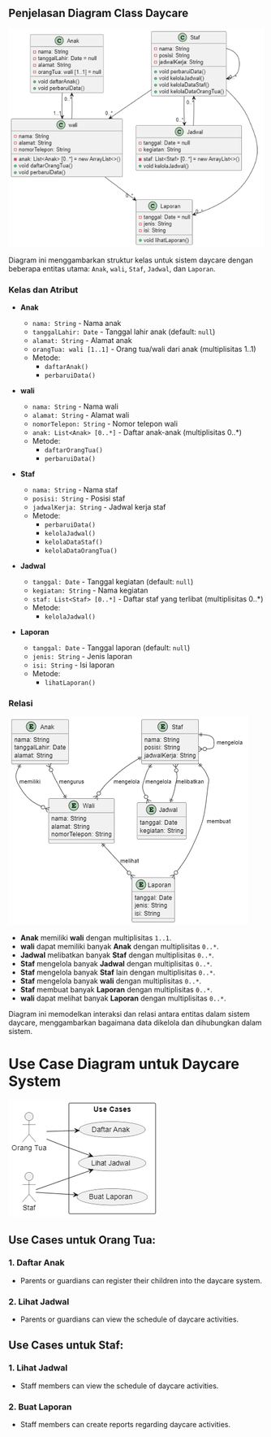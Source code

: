 ## Penjelasan Diagram Class Daycare

![alt text](DiagramClass.png)
</br>

Diagram ini menggambarkan struktur kelas untuk sistem daycare dengan beberapa entitas utama: `Anak`, `wali`, `Staf`, `Jadwal`, dan `Laporan`.

### Kelas dan Atribut

- **Anak**

  - `nama: String` - Nama anak
  - `tanggalLahir: Date` - Tanggal lahir anak (default: `null`)
  - `alamat: String` - Alamat anak
  - `orangTua: wali [1..1]` - Orang tua/wali dari anak (multiplisitas 1..1)
  - Metode:
    - `daftarAnak()`
    - `perbaruiData()`

- **wali**

  - `nama: String` - Nama wali
  - `alamat: String` - Alamat wali
  - `nomorTelepon: String` - Nomor telepon wali
  - `anak: List<Anak> [0..*]` - Daftar anak-anak (multiplisitas 0..\*)
  - Metode:
    - `daftarOrangTua()`
    - `perbaruiData()`

- **Staf**

  - `nama: String` - Nama staf
  - `posisi: String` - Posisi staf
  - `jadwalKerja: String` - Jadwal kerja staf
  - Metode:
    - `perbaruiData()`
    - `kelolaJadwal()`
    - `kelolaDataStaf()`
    - `kelolaDataOrangTua()`

- **Jadwal**

  - `tanggal: Date` - Tanggal kegiatan (default: `null`)
  - `kegiatan: String` - Nama kegiatan
  - `staf: List<Staf> [0..*]` - Daftar staf yang terlibat (multiplisitas 0..\*)
  - Metode:
    - `kelolaJadwal()`

- **Laporan**
  - `tanggal: Date` - Tanggal laporan (default: `null`)
  - `jenis: String` - Jenis laporan
  - `isi: String` - Isi laporan
  - Metode:
    - `lihatLaporan()`

### Relasi

![alt text](ERD.png)

- **Anak** memiliki **wali** dengan multiplisitas `1..1`.
- **wali** dapat memiliki banyak **Anak** dengan multiplisitas `0..*`.
- **Jadwal** melibatkan banyak **Staf** dengan multiplisitas `0..*`.
- **Staf** mengelola banyak **Jadwal** dengan multiplisitas `0..*`.
- **Staf** mengelola banyak **Staf** lain dengan multiplisitas `0..*`.
- **Staf** mengelola banyak **wali** dengan multiplisitas `0..*`.
- **Staf** membuat banyak **Laporan** dengan multiplisitas `0..*`.
- **wali** dapat melihat banyak **Laporan** dengan multiplisitas `0..*`.

Diagram ini memodelkan interaksi dan relasi antara entitas dalam sistem daycare, menggambarkan bagaimana data dikelola dan dihubungkan dalam sistem.

# Use Case Diagram untuk Daycare System

![alt text](usecase.png)

## Use Cases untuk Orang Tua:

### 1. Daftar Anak

- Parents or guardians can register their children into the daycare system.

### 2. Lihat Jadwal

- Parents or guardians can view the schedule of daycare activities.

## Use Cases untuk Staf:

### 1. Lihat Jadwal

- Staff members can view the schedule of daycare activities.

### 2. Buat Laporan

- Staff members can create reports regarding daycare activities.
